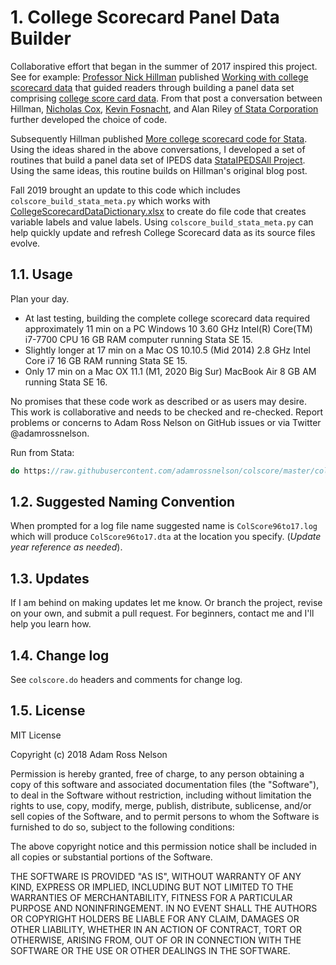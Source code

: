 # 1. College Scorecard Panel Data Builder
Collaborative effort that began in the summer of 2017 inspired this project. See for example: [Professor Nick Hillman](https://elpa.education.wisc.edu/elpa/people/faculty-and-staff-directory/nicholas-hillman) published [Working with college scorecard data](http://website.education.wisc.edu/nwhillman/index.php/2017/06/09/working-with-college-scorecard-data/) that guided readers through building a panel data set comprising [college score card data](https://collegescorecard.ed.gov/data/). From that post a conversation between Hillman, [Nicholas Cox](https://www.dur.ac.uk/geography/staff/geogstaffhidden/?id=335), [Kevin Fosnacht](http://education.indiana.edu/dotnetforms/Profile.aspx?u=kfosnach), and Alan Riley [of Stata Corporation](https://blog.stata.com/author/ariley/) further developed the choice of code.

Subsequently Hillman published [More college scorecard code for Stata](http://website.education.wisc.edu/nwhillman/index.php/2017/06/23/more-college-scorecard-code-for-stata/). Using the ideas shared in the above conversations, I developed a set of routines that build a panel data set of IPEDS data [StataIPEDSAll Project](https://github.com/adamrossnelson/StataIPEDSAll). Using the same ideas, this routine builds on Hillman's original blog post.

Fall 2019 brought an update to this code which includes `colscore_build_stata_meta.py` which works with [CollegeScorecardDataDictionary.xlsx](https://collegescorecard.ed.gov/assets/CollegeScorecardDataDictionary.xlsx) to create do file code that creates variable labels and value labels. Using `colscore_build_stata_meta.py` can help quickly update and refresh College Scorecard data as its source files evolve.

## 1.1. Usage

Plan your day. 
- At last testing, building the complete college scorecard data required approximately 11 min on a PC Windows 10 3.60 GHz Intel(R) Core(TM) i7-7700 CPU 16 GB RAM computer running Stata SE 15. 
- Slightly longer at 17 min on a Mac OS 10.10.5 (Mid 2014) 2.8 GHz Intel Core i7 16 GB RAM running Stata SE 15.
- Only 17 min on a Mac OX 11.1 (M1, 2020 Big Sur) MacBook Air 8 GB AM running Stata SE 16.

No promises that these code work as described or as users may desire. This work is collaborative and needs to be checked and re-checked. Report problems or concerns to Adam Ross Nelson on GitHub issues or via Twitter @adamrossnelson.

Run from Stata:

```Stata
do https://raw.githubusercontent.com/adamrossnelson/colscore/master/colscore.do
```

## 1.2. Suggested Naming Convention

When prompted for a log file name suggested name is `ColScore96to17.log` which will produce `ColScore96to17.dta` at the location you specify. (_Update year reference as needed_).

## 1.3. Updates

If I am behind on making updates let me know. Or branch the project, revise on your own, and submit a pull request. For beginners, contact me and I'll help you learn how.

## 1.4. Change log

See `colscore.do` headers and comments for change log.

## 1.5. License

MIT License

Copyright (c) 2018 Adam Ross Nelson

Permission is hereby granted, free of charge, to any person obtaining a copy of this software and associated documentation files (the "Software"), to deal in the Software without restriction, including without limitation the rights to use, copy, modify, merge, publish, distribute, sublicense, and/or sell copies of the Software, and to permit persons to whom the Software is furnished to do so, subject to the following conditions:

The above copyright notice and this permission notice shall be included in all copies or substantial portions of the Software.

THE SOFTWARE IS PROVIDED "AS IS", WITHOUT WARRANTY OF ANY KIND, EXPRESS OR IMPLIED, INCLUDING BUT NOT LIMITED TO THE WARRANTIES OF MERCHANTABILITY, FITNESS FOR A PARTICULAR PURPOSE AND NONINFRINGEMENT. IN NO EVENT SHALL THE AUTHORS OR COPYRIGHT HOLDERS BE LIABLE FOR ANY  CLAIM, DAMAGES OR OTHER LIABILITY, WHETHER IN AN ACTION OF CONTRACT, TORT OR OTHERWISE, ARISING FROM, OUT OF OR IN CONNECTION WITH THE SOFTWARE OR THE USE OR OTHER DEALINGS IN THE SOFTWARE.

